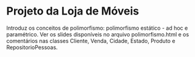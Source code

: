 # Projeto da Loja de Móveis

Introduz os conceitos de polimorfismo: polimorfismo estático - ad hoc e paramétrico.
Ver os slides disponíveis no arquivo polimorfismo.html e os comentários nas classes Cliente, Venda, Cidade, Estado, Produto e RepositorioPessoas.
